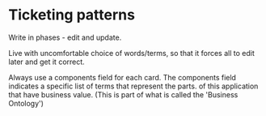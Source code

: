 # Ticketing patterns

Write in phases - edit and update.

Live with uncomfortable choice of words/terms, so that it forces all to edit later and get it correct.

Always use a components field for each card.  The components field indicates a specific list of terms that represent the parts. of this application that have business value.  (This is part of what is called the 'Business Ontology')
